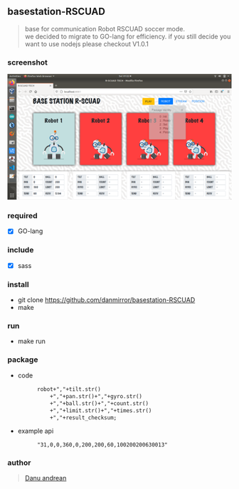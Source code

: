 ## basestation-RSCUAD
> base for communication Robot RSCUAD soccer mode. <br>
> we decided to migrate to GO-lang for efficiency. if you still decide you want to use nodejs please checkout V1.0.1


### screenshot
![alt text](https://github.com/danmirror/basestation-RSCUAD/blob/master/asset/image/screen.png)

### required
- [x] GO-lang

### include
- [x] sass

### install 
- git clone https://github.com/danmirror/basestation-RSCUAD
- make 

### run
- make run 


### package
- code 
        
            robot+","+tilt.str()
				+","+pan.str()+","+gyro.str()
				+","+ball.str()+","+count.str()
				+","+limit.str()+","+times.str()
				+","+result_checksum;

- example api
        
            "31,0,0,360,0,200,200,60,100200200630013"


### author
> <a href="https://me-danuandrean.github.io/">Danu andrean</a>
